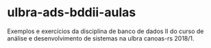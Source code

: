 # ulbra-ads-bddii-aulas
Exemplos e exercícios da disciplina de banco de dados II do curso de análise e desenvolvimento de sistemas na ulbra canoas-rs 2018/1.
